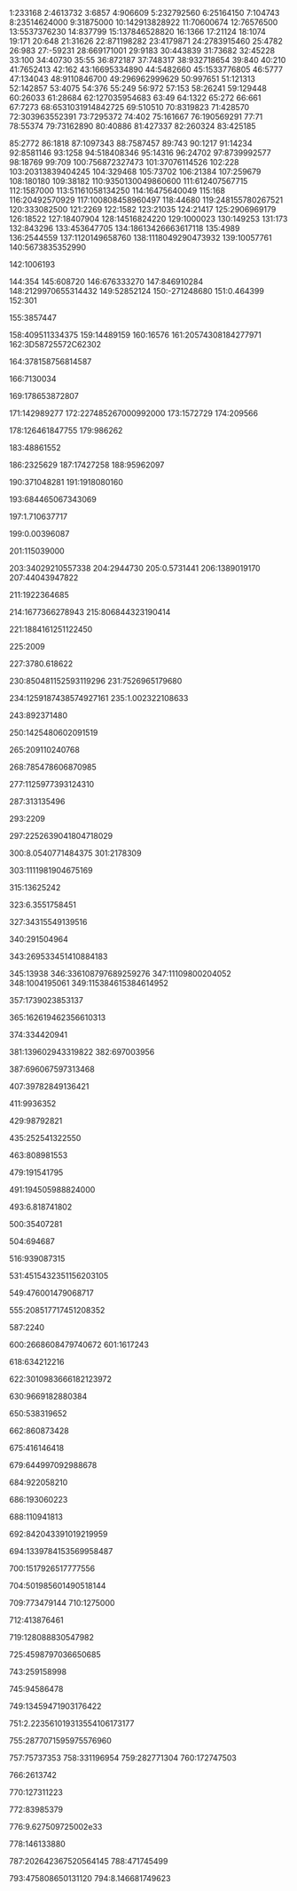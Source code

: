 1:233168
2:4613732
3:6857
4:906609
5:232792560
6:25164150
7:104743
8:23514624000
9:31875000
10:142913828922
11:70600674
12:76576500
13:5537376230
14:837799
15:137846528820
16:1366
17:21124
18:1074
19:171
20:648
21:31626
22:871198282
23:4179871
24:2783915460
25:4782
26:983
27:-59231
28:669171001
29:9183
30:443839
31:73682
32:45228
33:100
34:40730
35:55
36:872187
37:748317
38:932718654
39:840
40:210
41:7652413
42:162
43:16695334890
44:5482660
45:1533776805
46:5777
47:134043
48:9110846700
49:296962999629
50:997651
51:121313
52:142857
53:4075
54:376
55:249
56:972
57:153
58:26241
59:129448
60:26033
61:28684
62:127035954683
63:49
64:1322
65:272
66:661
67:7273
68:6531031914842725
69:510510
70:8319823
71:428570
72:303963552391
73:7295372
74:402
75:161667
76:190569291
77:71
78:55374
79:73162890
80:40886
81:427337
82:260324
83:425185

85:2772
86:1818
87:1097343
88:7587457
89:743
90:1217
91:14234
92:8581146
93:1258
94:518408346
95:14316
96:24702
97:8739992577
98:18769
99:709
100:756872327473
101:37076114526
102:228
103:20313839404245
104:329468
105:73702
106:21384
107:259679
108:180180
109:38182
110:9350130049860600
111:612407567715
112:1587000
113:51161058134250
114:16475640049
115:168
116:20492570929
117:100808458960497
118:44680
119:248155780267521
120:333082500
121:2269
122:1582
123:21035
124:21417
125:2906969179
126:18522
127:18407904
128:14516824220
129:1000023
130:149253
131:173
132:843296
133:453647705
134:18613426663617118
135:4989
136:2544559
137:1120149658760
138:1118049290473932
139:10057761
140:5673835352990

142:1006193

144:354
145:608720
146:676333270
147:846910284
148:2129970655314432
149:52852124
150:-271248680
151:0.464399
152:301


155:3857447


158:409511334375
159:14489159
160:16576
161:20574308184277971
162:3D58725572C62302

164:378158756814587

166:7130034


169:178653872807

171:142989277
172:227485267000992000
173:1572729
174:209566



178:126461847755
179:986262



183:48861552


186:2325629
187:17427258
188:95962097

190:371048281
191:1918080160

193:684465067343069



197:1.710637717

199:0.00396087

201:115039000

203:34029210557338
204:2944730
205:0.5731441
206:1389019170
207:44043947822



211:1922364685


214:1677366278943
215:806844323190414





221:1884161251122450



225:2009

227:3780.618622


230:850481152593119296
231:7526965179680


234:1259187438574927161
235:1.002322108633







243:892371480






250:1425480602091519














265:209110240768


268:785478606870985








277:1125977393124310









287:313135496





293:2209



297:2252639041804718029


300:8.0540771484375
301:2178309

303:1111981904675169











315:13625242







323:6.3551758451



327:34315549139516












340:291504964


343:269533451410884183

345:13938
346:336108797689259276
347:11109800204052
348:1004195061
349:115384615384614952







357:1739023853137







365:162619462356610313








374:334420941






381:139602943319822
382:697003956




387:696067597313468



















407:39782849136421



411:9936352

















429:98792821





435:252541322550



























463:808981553















479:191541795











491:194505988824000

493:6.818741802






500:35407281



504:694687











516:939087315














531:4515432351156203105

















549:476001479068717





555:208517717451208352































587:2240












600:2668608479740672
601:1617243
















618:634212216



622:3010983666182123972







630:9669182880384



















650:538319652











662:860873428












675:416146418



679:644997092988678




684:922058210

686:193060223

688:110941813



692:842043391019219959

694:1339784153569958487





700:1517926517777556



704:501985601490518144




709:773479144
710:1275000

712:413876461






719:128088830547982





725:4598797036650685

















743:259158998

745:94586478



749:13459471903176422

751:2.223561019313554106173177



755:2877071595975576960

757:75737353
758:331196954
759:282771304
760:172747503





766:2613742



770:127311223

772:83985379



776:9.627509725002e33

778:146133880








787:202642367520564145
788:471745499




793:475808650131120
794:8.146681749623
